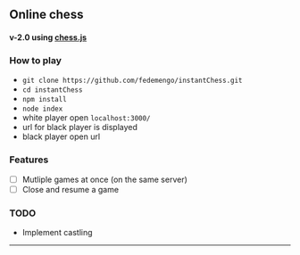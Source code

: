 ## Online chess

#### v-2.0 using [chess.js](https://github.com/jhlywa/chess.js)

### How to play

-	`git clone https://github.com/fedemengo/instantChess.git`
-	`cd instantChess`
-	`npm install`
-	`node index`
-	white player open `localhost:3000/`
-	url for black player is displayed
-	black player open url

### Features

-	[ ] Mutliple games at once (on the same server)
-	[ ] Close and resume a game

### TODO

-	Implement castling

---
